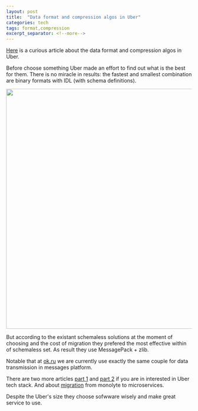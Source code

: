 ```yaml
---
layout: post
title:  "Data format and compression algos in Uber"
categories: tech
tags: format,compression
excerpt_separator: <!--more-->
---
```


[Here](https://eng.uber.com/trip-data-squeeze/) is a curious article about the data format and compression algos in Uber.

<!--more-->

Before choose something Uber made an effort to find out what is the best for them. There is no miracle in results: the fastest and smallest combination are binary formats with IDL (with schema definitions).

<img src="https://eng.uber.com/wp-content/uploads/2016/02/ParetoFront-1024x821.png" width="650">

But according to the existant schemaless solutions at the moment of choosing and the cost of migration they prefered the most effective within of schemaless set. As result they use MessagePack + zlib.

Notable that at [ok.ru](https://ok.ru/) we are currently use exactly the same couple for data transmission in messages platform.

There are two more articles [part 1](http://eng.uber.com/tech-stack-part-one/) and [part 2](https://eng.uber.com/tech-stack-part-two/) if you are in interested in Uber tech stack. And about [migration](https://eng.uber.com/building-tincup/) from monolyte to microservices.

Despite the Uber's size they choose sofwware wisely and make great service to use. 
